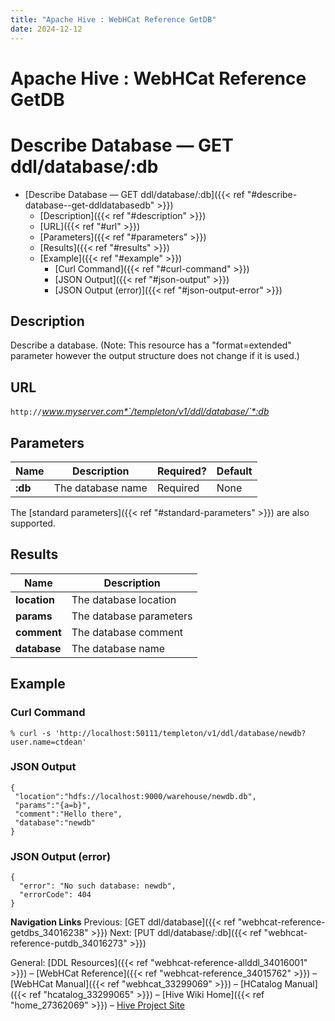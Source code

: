 ```yaml
---
title: "Apache Hive : WebHCat Reference GetDB"
date: 2024-12-12
---
```


# Apache Hive : WebHCat Reference GetDB

# Describe Database — GET ddl/database/:db

* [Describe Database — GET ddl/database/:db]({{< ref "#describe-database--get-ddldatabasedb" >}})
	+ [Description]({{< ref "#description" >}})
	+ [URL]({{< ref "#url" >}})
	+ [Parameters]({{< ref "#parameters" >}})
	+ [Results]({{< ref "#results" >}})
	+ [Example]({{< ref "#example" >}})
		- [Curl Command]({{< ref "#curl-command" >}})
		- [JSON Output]({{< ref "#json-output" >}})
		- [JSON Output (error)]({{< ref "#json-output-error" >}})

## Description

Describe a database. (Note: This resource has a "format=extended" parameter however the output structure does not change if it is used.)

## URL

`http://`*www.myserver.com*`/templeton/v1/ddl/database/`*:db*

## Parameters

| Name | Description | Required? | Default |
| --- | --- | --- | --- |
| **:db** | The database name | Required | None |

The [standard parameters]({{< ref "#standard-parameters" >}}) are also supported.

## Results

| Name | Description |
| --- | --- |
| **location** | The database location |
| **params** | The database parameters |
| **comment** | The database comment |
| **database** | The database name |

## Example

### Curl Command

```
% curl -s 'http://localhost:50111/templeton/v1/ddl/database/newdb?user.name=ctdean'

```

### JSON Output

```
{
 "location":"hdfs://localhost:9000/warehouse/newdb.db",
 "params":"{a=b}",
 "comment":"Hello there",
 "database":"newdb"
}

```

### JSON Output (error)

```
{
  "error": "No such database: newdb",
  "errorCode": 404
}

```

  

**Navigation Links**
Previous: [GET ddl/database]({{< ref "webhcat-reference-getdbs_34016238" >}}) Next: [PUT ddl/database/:db]({{< ref "webhcat-reference-putdb_34016273" >}})

General: [DDL Resources]({{< ref "webhcat-reference-allddl_34016001" >}}) – [WebHCat Reference]({{< ref "webhcat-reference_34015762" >}}) – [WebHCat Manual]({{< ref "webhcat_33299069" >}}) – [HCatalog Manual]({{< ref "hcatalog_33299065" >}}) – [Hive Wiki Home]({{< ref "home_27362069" >}}) – [Hive Project Site](http://hive.apache.org/)

 

 

